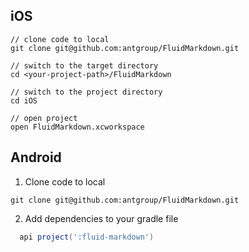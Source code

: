 ## iOS
```plain
// clone code to local
git clone git@github.com:antgroup/FluidMarkdown.git

// switch to the target directory
cd <your-project-path>/FluidMarkdown

// switch to the project directory
cd iOS

// open project
open FluidMarkdown.xcworkspace
```



## Android
1.  Clone code to local

```
git clone git@github.com:antgroup/FluidMarkdown.git
```

2. Add dependencies to your gradle file

```groovy
  api project(':fluid-markdown')
```

# 
